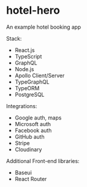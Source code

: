 # hotel-hero

An example hotel booking app

Stack:

-   React.js
-   TypeScript
-   GraphQL
-   Node.js
-   Apollo Client/Server
-   TypeGraphQL
-   TypeORM
-   PostgreSQL

Integrations:

-   Google auth, maps
-   Microsoft auth
-   Facebook auth
-   GitHub auth
-   Stripe
-   Cloudinary

Additional Front-end libraries:

-   Baseui
-   React Router
